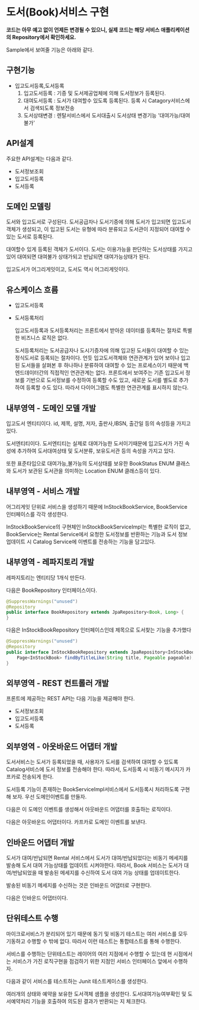 # 도서(Book)서비스 구현
**코드는 아무 예고 없이 언제든 변경될 수 있으니, 실제 코드는 해당 서비스 애플리케이션의 Repository에서 확인하세요.**

Sample에서 보여줄 기능은 아래와 같다.

## 구현기능
  - 입고도서등록,도서등록 
    1. 입고도서등록 : 기증 및 도서제공업체에 의해 도서정보가 등록된다.
    2. 대여도서등록 : 도서가 대여할수 있도록 등록된다. 등록 시 Catagory서비스에서 검색되도록 정보전송
    3. 도서상태변경 : 렌탈서비스에서 도서대출시 도서상태 변경기능 '대여가능/대여불가' 
    
## API설계
주요한 API설계는 다음과 같다.

- 도서정보조회
- 입고도서등록
- 도서등록


## 도메인 모델링

도서와 입고도서로 구성된다.
도서공급자나 도서기증에 의해 도서가 입고되면 입고도서 객체가 생성되고, 이 입고된 도서는 유형에 따라 분류되고 도서관이 지정되어 대여할 수 있는 도서로 등록된다.

대여할수 있게 등록된 객체가 도서이다. 도서는 이용가능을 판단하는 도서상태를 가지고 있어 대여되면 대여불가 상태가되고 반납되면 대여가능상태가 된다.

입고도서가 어그리게잇이고, 도서도 역시 어그리게잇이다. 

## 유스케이스 흐름

- 입고도서등록
- 도서등록처리
  
  입고도서등록과 도서등록처리는 프론트에서 받아온 데이터를 등록하는 절차로 특별한 비즈니스 로직은 없다.
  
  도서등록처리는 도서공급자나 도시기증자에 의해 입고된 도서들이 대여할 수 있는 정식도서로 등록되는 절차이다.
  언듯 입고도서객체와 연관관계가 있어 보이나 입고된 도서들을 살펴본 후 하나하나 분류하여 대여할 수 있는 프로세스이기 때문에 백엔드데이터간의 직접적인 연관관계는 없다.
  프론트에서 보여주는 기존 입고도서 정보를 기반으로 도서정보를 수정하여 등록할 수도 있고, 새로운 도서를 별도로 추가하여 등록할 수도 있다. 
  따라서 다이어그램도 특별한 연관관계를 표시하지 않는다.
    
## 내부영역 - 도메인 모델 개발
  입고도서 엔티티이다. id, 제목, 설명, 저자, 출판사,IBSN, 출간일 등의 속성등을 가지고 있다.
  
  도서엔티티이다. 도서엔티티는 실제로 대여가능한 도서이기때문에 입고도서가 가진 속성에 추가하여 도서대여상태 및 도서분류, 보유도서관 등의 속성을 가지고 있다.
  
  또한 표준타입으로 대여가능,불가능의 도서상태를 보유한 BookStatus ENUM 클래스와 도서가 보관된 도서관을 의미하는 Location ENUM 클래스등이 있다.


## 내부영역 - 서비스 개발

어그리게잇 단위로 서비스을 생성하기 때문에  InStockBookService, BookService 인터페이스를 각각 생성한다. 

InStockBookService의 구현체인 InStockBookServiceImpl는 특별한 로직이 없고, 
BookService는 Rental Service에서 요청한 도서정보를 반환하는 기능과 도서 정보 업데이트 시 Catalog Service에 이벤트를 전송하는 기능을 담고있다. 


## 내부영역 - 레파지토리 개발

레파지토리는 엔티티당 1개식 만든다.

다음은 BookRepository 인터페이스이다. 

```java
@SuppressWarnings("unused")
@Repository
public interface BookRepository extends JpaRepository<Book, Long> {
}
```
다음은 InStockBookRepository 인터페이스인데 제목으로 도서찾는 기능을 추가했다

```java
@SuppressWarnings("unused")
@Repository
public interface InStockBookRepository extends JpaRepository<InStockBook, Long> {
    Page<InStockBook> findByTitleLike(String title, Pageable pageable);
}
```

## 외부영역 - REST 컨트롤러 개발

프론트에 제공하는 REST API는 다음 기능을 제공해야 한다.  

- 도서정보조회
- 입고도서등록
- 도서등록


## 외부영역 - 아웃바운드 어댑터 개발

도서서비스는 도서가 등록되었을 때, 사용자가 도서를 검색하여 대여할 수 있도록 Catalog서비스에 도서 정보를 전송해야 한다.
따라서, 도서등록 시 비동기 메시지가 카프카로 전송되게 한다.

도서등록 기능이 존재하는 BookServiceImpl서비스에서 도서등록시 처리하도록 구현해 보자.
우선 도메인이벤트를 만들자.


다음은 이 도메인 이벤트를 생성해서 아웃바운드 어댑터를 호출하는 로직이다. 

다음은 아웃바운드 어댑터이다. 카프카로 도메인 이벤트를 보낸다.

## 인바운드 어댑터 개발

도서가 대여/반납되면 Rental 서비스에서 도서가 대여/반납되었다는 비동기 메세지를 발송해 도서 대여 가능상태를 업데이트 시켜야한다. 
따라서, Book 서비스는 도서가 대여/반납되었을 때 발송된 메세지를 수신하여 도서 대여 가능 상태를 업데이트한다.

발송된 비동기 메세지를 수신하는 것은 인바운드 어댑터로 구현한다.

다음은 인바운드 어댑터이다. 

## 단위테스트 수행

마이크로서비스가 분리되어 있기 때문에 동기 및 비동기 테스트는 여러 서비스를 모두 기동하고 수행할 수 밖에 없다. 따라서 이런 테스트는 통합테스트를 통해 수행한다.

서비스를 수행하는 단위테스트는 레이어의 여러 지점에서 수행할 수 있는데 현 시점에서는 서비스가 가진 로직구현을 점검하기 위한 지점인 서비스 인터페이스 앞에서 수행하자. 

다음과 같이 서비스를 테스트하는 Junit 테스트케이스를 생성한다.

여러개의 상태와 예약을 보유한 도서객체 샘플을 생성한다. 
도서대여가능여부확인 및 도서예약처리 기능을 호출하여 의도된 결과가 반환되는 지 체크한다.





